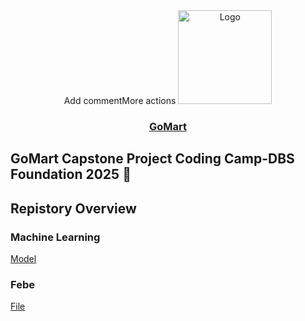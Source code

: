 <div align="center">Add commentMore actions
  <a href="#">
    <img src="https://github.com/GoMartProject/gomart-assets/blob/main/GoMart-Logo.png" alt="Logo" width="auto" height="150">
     <h3 align="center">GoMart</h3>

  </a>
</div>

## GoMart Capstone Project Coding Camp-DBS Foundation 2025 👋

<!--

**Here are some ideas to get you started:**

🙋‍♀️ A short introduction - what is your organization all about?
🌈 Contribution guidelines - how can the community get involved?
👩‍💻 Useful resources - where can the community find your docs? Is there anything else the community should know?
🍿 Fun facts - what does your team eat for breakfast?
🧙 Remember, you can do mighty things with the power of [Markdown](https://docs.github.com/github/writing-on-github/getting-started-with-writing-and-formatting-on-github/basic-writing-and-formatting-syntax)
-->


## Repistory Overview
### Machine Learning
[Model](https://github.com/GoMartProject/)

### Febe
[File](https://github.com/GoMartProject/)
